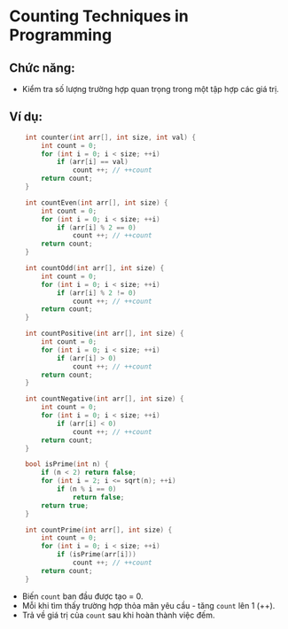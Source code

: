 # Counting Techniques in Programming

## Chức năng:
- Kiểm tra số lượng trường hợp quan trọng trong một tập hợp các giá trị.

## Ví dụ:
``` cpp - kỹ thuật đếm
    int counter(int arr[], int size, int val) {
        int count = 0;
        for (int i = 0; i < size; ++i)
            if (arr[i] == val)
                count ++; // ++count
        return count;
    }
```
``` cpp - đếm giá trị chẵn
    int countEven(int arr[], int size) {
        int count = 0;
        for (int i = 0; i < size; ++i)
            if (arr[i] % 2 == 0)
                count ++; // ++count
        return count;
    }
```
``` cpp - đếm giá trị lẻ
    int countOdd(int arr[], int size) {
        int count = 0;
        for (int i = 0; i < size; ++i)
            if (arr[i] % 2 != 0)
                count ++; // ++count
        return count;
    }
```
``` cpp - đếm giá trị dương
    int countPositive(int arr[], int size) {
        int count = 0;
        for (int i = 0; i < size; ++i)
            if (arr[i] > 0)
                count ++; // ++count
        return count;
    }
```
``` cpp - đếm giá trị âm
    int countNegative(int arr[], int size) {
        int count = 0;
        for (int i = 0; i < size; ++i)
            if (arr[i] < 0)
                count ++; // ++count
        return count;
    }
```
``` cpp - đếm số nguyên tố
    bool isPrime(int n) {
        if (n < 2) return false;
        for (int i = 2; i <= sqrt(n); ++i)
            if (n % i == 0)
                return false;
        return true;
    }

    int countPrime(int arr[], int size) {
        int count = 0;
        for (int i = 0; i < size; ++i)
            if (isPrime(arr[i]))
                count ++; // ++count
        return count;
    }
```

- Biến `count` ban đầu được tạo = 0.
- Mỗi khi tìm thấy trường hợp thỏa mãn yêu cầu - tăng `count` lên 1 (++).
- Trả về giá trị của `count` sau khi hoàn thành việc đếm.